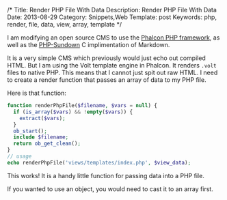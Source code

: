 /*
Title: Render PHP File With Data
Description: Render PHP File With Data
Date: 2013-08-29
Category: Snippets,Web
Template: post
Keywords: php, render, file, data, view, array, template
*/

I am modifying an open source CMS to use the [Phalcon PHP framework](phalconphp.com/en/ "Phalcon PHP Framework"), as well as the [PHP-Sundown](https://github.com/chobie/php-sundown "PHP-Sundown") C implimentation of Markdown.

It is a very simple CMS which previously would just echo out compiled HTML. But I am using the Volt template engine in Phalcon. It renders `.volt` files to native PHP. This means that I cannot just spit out raw HTML. I need to create a render function that passes an array of data to my PHP file.

Here is that function:

```php
function renderPhpFile($filename, $vars = null) {
  if (is_array($vars) && !empty($vars)) {
    extract($vars);
  }
  ob_start();
  include $filename;
  return ob_get_clean();
}
// usage
echo renderPhpFile('views/templates/index.php', $view_data);
```

This works! It is a handy little function for passing data into a PHP file.

If you wanted to use an object, you would need to cast it to an array first.